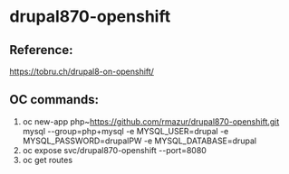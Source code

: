 # drupal870-openshift

## Reference:
https://tobru.ch/drupal8-on-openshift/
## OC commands:
1) oc new-app php~https://github.com/rmazur/drupal870-openshift.git mysql --group=php+mysql -e MYSQL_USER=drupal -e MYSQL_PASSWORD=drupalPW -e MYSQL_DATABASE=drupal
2) oc expose svc/drupal870-openshift --port=8080
3) oc get routes
